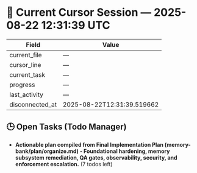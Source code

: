 # 📝 Current Cursor Session — 2025-08-22 12:31:39 UTC

| Field | Value |
|-------|-------|
| current_file | — |
| cursor_line | — |
| current_task | — |
| progress | — |
| last_activity | — |
| disconnected_at | 2025-08-22T12:31:39.519662 |

## 🕒 Open Tasks (Todo Manager)
- **Actionable plan compiled from Final Implementation Plan (memory-bank/plan/organize.md) - Foundational hardening, memory subsystem remediation, QA gates, observability, security, and enforcement escalation.** (7 todos left)
